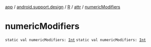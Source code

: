 [app](../../../index.md) / [android.support.design](../../index.md) / [R](../index.md) / [attr](index.md) / [numericModifiers](./numeric-modifiers.md)

# numericModifiers

`static val numericModifiers: `[`Int`](https://kotlinlang.org/api/latest/jvm/stdlib/kotlin/-int/index.html)
`static val numericModifiers: `[`Int`](https://kotlinlang.org/api/latest/jvm/stdlib/kotlin/-int/index.html)